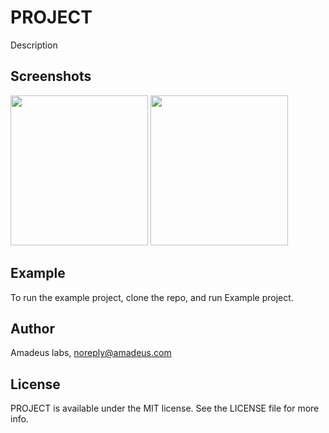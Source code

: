 # PROJECT

Description

## Screenshots

<p>
	<img src="PodImages/img1.png" width="220" height="240" />  <img src="PodImages/img2.png" width="220" height="240" />
</p>

## Example

To run the example project, clone the repo, and run Example project.

## Author

Amadeus labs, noreply@amadeus.com

## License

PROJECT is available under the MIT license. See the LICENSE file for more info.
